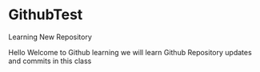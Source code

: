 # GithubTest
Learning New Repository

Hello Welcome to Github learning
we will learn Github Repository updates and commits in this class
